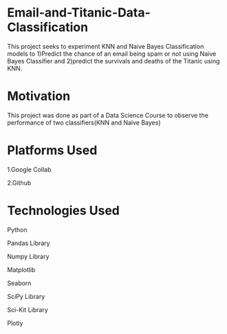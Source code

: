# Email-and-Titanic-Data-Classification
This project seeks to experiment KNN and Naive Bayes Classification models to 1)Predict the chance of an email being spam or not using Naive Bayes Classifier and 2)predict the survivals and deaths of the Titanic using KNN.

# Motivation
This project was done as part of a Data Science Course to observe the performance of two classifiers(KNN and Naive Bayes)

# Platforms Used 
1.Google Collab

2.Github

# Technologies Used
Python

Pandas Library

Numpy Library

Matplotlib 

Seaborn

SciPy Library

Sci-Kit Library

Plotly
